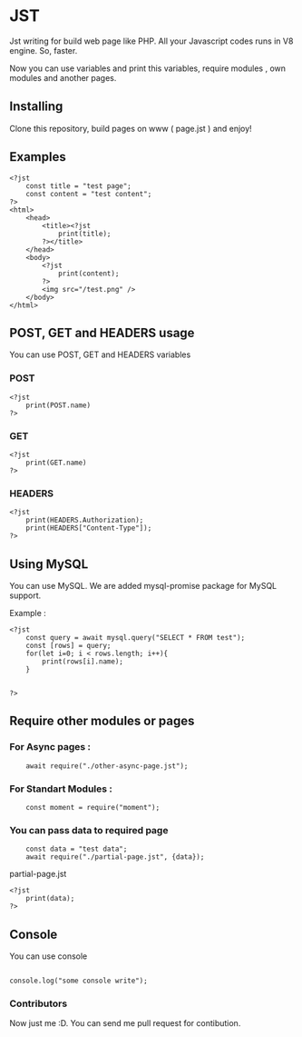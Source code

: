 # JST

Jst writing for build web page like PHP. All your Javascript codes runs in V8 engine. So, faster.

Now you can use variables and print this variables, require modules , own modules and another pages.

## Installing

Clone this repository, build pages on www ( page.jst ) and enjoy!

## Examples

```
<?jst
    const title = "test page";
    const content = "test content";
?>
<html>
    <head>
        <title><?jst
            print(title);
        ?></title>
    </head>
    <body>
        <?jst
            print(content);
        ?>
        <img src="/test.png" />
    </body>
</html>
```

## POST, GET and HEADERS usage

You can use POST, GET and HEADERS variables

### POST

```
<?jst
    print(POST.name)
?>
```

### GET

```
<?jst
    print(GET.name)
?>
```

### HEADERS

```
<?jst
    print(HEADERS.Authorization);
    print(HEADERS["Content-Type"]);
?>
```

## Using MySQL

You can use MySQL.
We are added mysql-promise package for MySQL support.

Example :

```
<?jst
    const query = await mysql.query("SELECT * FROM test");
    const [rows] = query;
    for(let i=0; i < rows.length; i++){
        print(rows[i].name);
    }


?>
```

## Require other modules or pages

### For Async pages :

```
    await require("./other-async-page.jst");
```

### For Standart Modules :

```
    const moment = require("moment");
```

### You can pass data to required page

```
    const data = "test data";
    await require("./partial-page.jst", {data});
```

partial-page.jst

```
<?jst
    print(data);
?>

```

## Console

You can use console

```

console.log("some console write");

```

### Contributors

Now just me :D. You can send me pull request for contibution.
